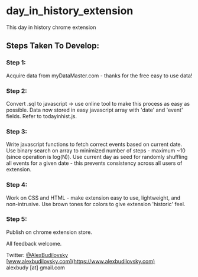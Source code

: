 # day_in_history_extension
This day in history chrome extension

## Steps Taken To Develop:

### Step 1:
Acquire data from myDataMaster.com - thanks for the free easy to use data!

### Step 2:
Convert .sql to javascript -> use online tool to make this process as easy as possible. 
Data now stored in easy javascript array with 'date' and 'event' fields.  Refer to todayinhist.js.

### Step 3:
Write javascript functions to fetch correct events based on current date.  Use binary search on array to minimized number of steps - maximum  ~10 (since operation is log(N)).  Use current day as seed for randomly shuffling all events for a given date - this prevents consistency across all users of extension.

### Step 4:
Work on CSS and HTML - make extension easy to use, lightweight, and non-intrusive.  Use brown tones for colors to give extension 'historic' feel.

### Step 5:
Publish on chrome extension store.

All feedback welcome.  

Twitter: [@AlexBudilovsky](https://twitter.com/AlexBudilovsky)  
[www.alexbudilovsky.com](https://www.alexbudilovsky.com)  
alexbudy [at] gmail.com  

